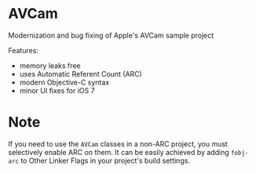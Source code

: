 AVCam
=====

Modernization and bug fixing of Apple's AVCam sample project

Features:

- memory leaks free
- uses Automatic Referent Count (ARC)
- modern Objective-C syntax
- minor UI fixes for iOS 7

Note
====
If you need to use the `AVCam` classes in a non-ARC project, you must selectively enable ARC on them.
It can be easily achieved by adding `fobj-arc` to Other Linker Flags in your project's build settings.
